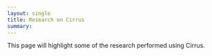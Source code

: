 ```yaml
---
layout: single
title: Research on Cirrus
summary: 
---
```


This page will highlight some of the research performed using Cirrus.
